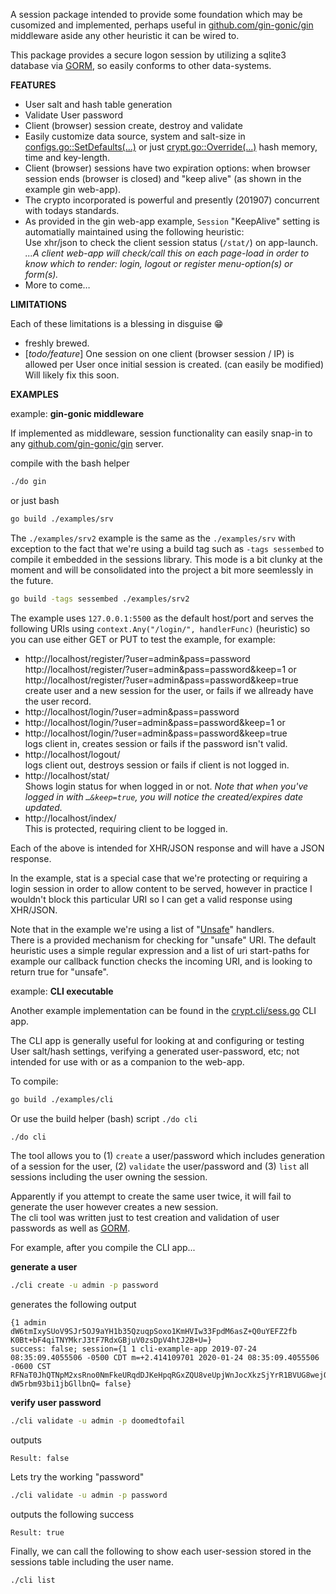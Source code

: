 

A session package intended to provide some foundation which may be cusomized and
implemented, perhaps useful in [github.com/gin-gonic/gin] middleware aside any other heuristic it can be wired to.

This package provides a secure logon session by utilizing a sqlite3 database via [GORM],
so easily conforms to other data-systems.

**FEATURES**

- User salt and hash table generation
- Validate User password
- Client (browser) session create, destroy and validate
- Easily customize data source, system and salt-size in
  [configs.go::SetDefaults(…)][setdefaults] or just
  [crypt.go::Override(…)][crypt-override] hash memory, time and key-length.
- Client (browser) sessions have two expiration options: when browser session ends (browser is closed) and "keep alive" (as shown in the example gin web-app).
- The crypto incorporated is powerful and presently (201907) concurrent
  with todays standards.
- As provided in the gin web-app example, `Session` "KeepAlive" setting is automatially
  maintained using the following heuristic:  
  Use xhr/json to check the client session status (`/stat/`) on app-launch.  
  *...A client web-app will check/call this on each page-load in order to
  know which to render: login, logout or register menu-option(s) or form(s).*
- More to come…

**LIMITATIONS**

Each of these limitations is a blessing in disguise 😁

- freshly brewed.
- [*todo/feature*] One session on one client (browser session / IP) is allowed per User once initial session is created.  (can easily be modified)  
  Will likely fix this soon.


**EXAMPLES**


example: **gin-gonic middleware**

If implemented as middleware, session functionality can easily snap-in to any
[github.com/gin-gonic/gin] server.

compile with the bash helper

```bash
./do gin
```

or just bash

```bash
go build ./examples/srv
```

The `./examples/srv2` example is the same as the `./examples/srv` with
exception to the fact that we're using a build tag such as `-tags sessembed`
to compile it embedded in the sessions library.  This mode is a bit clunky at
the moment and will be consolidated into the project a bit more seemlessly in the
future.

```bash
go build -tags sessembed ./examples/srv2
```

The example uses `127.0.0.1:5500` as the default host/port and serves the following URIs
using `context.Any("/login/", handlerFunc)` (heuristic) so you can use either GET or PUT
to test the example, for example:

- http://localhost/register/?user=admin&pass=password  
  http://localhost/register/?user=admin&pass=password&keep=1 or  
  http://localhost/register/?user=admin&pass=password&keep=true
  create user and a new session for the user, or fails if we allready have the user record.
- http://localhost/login/?user=admin&pass=password  
- http://localhost/login/?user=admin&pass=password&keep=1 or  
- http://localhost/login/?user=admin&pass=password&keep=true  
  logs client in, creates session or fails if the password isn't valid.
- http://localhost/logout/  
  logs client out, destroys session or fails if client is not logged in.
- http://localhost/stat/  
  Shows login status for when logged in or not. *Note that when you've logged in
  with `…&keep=true`, you will notice the created/expires date updated.*
- http://localhost/index/  
  This is protected, requiring client to be logged in.

Each of the above is intended for XHR/JSON response and will have a JSON response.

In the example, stat is a special case that we're protecting or requiring a login
session in order to allow content to be served, however in practice I wouldn't block
this particular URI so I can get a valid response using XHR/JSON.

Note that in the example we're using a list of "[Unsafe][unsafe-handlers]" handlers.  
There is a provided mechanism for checking for "unsafe" URI.  The default heuristic
uses a simple regular expression and a list of uri start-paths for example our
callback function checks the incoming URI, and is looking to return true for "unsafe".


example: **CLI executable**

Another example implementation can be found in the [crypt.cli/sess.go] CLI app.

The CLI app is generally useful for looking at and configuring or testing User
salt/hash settings, verifying a generated user-password, etc;
not intended for use with or as a companion to the web-app.

To compile:
```bash
go build ./examples/cli
```

Or use the build helper (bash) script `./do cli`

```bash
./do cli
```

The tool allows you to (1) `create` a user/password which includes generation of
a session for the user, (2) `validate` the user/password and (3) `list` all
sessions including the user owning the session.

Apparently if you attempt to create the same user twice, it will fail to generate the user however creates a new session.  
The cli tool was written just to test creation and validation of user passwords as well as [GORM].

For example, after you compile the CLI app...


**generate a user**

```bash
./cli create -u admin -p password
```
generates the following output
```text
{1 admin dW6tmIxySUoV9SJr5OJ9aYH1b35QzuqpSoxo1KmHVIw33FpdM6asZ+Q0uYEFZ2fb K0Bt+bF4qiTNYMkrJ3tF7RdxGBjuV0zsDpV4htJ2B+U=}
success: false; session={1 1 cli-example-app 2019-07-24 08:35:09.4055506 -0500 CDT m=+2.414109701 2020-01-24 08:35:09.4055506 -0600 CST RFNaT0JhQTNpM2xsRno0NmFkeURqdDJKeHpqRGxZQU8veUpjWnJocXkzSjYrR1BVUG8wejQ2QklJbzZ0NThSRA== dW5rbm93bi1jbGllbnQ= false}
```
**verify user password**
```bash
./cli validate -u admin -p doomedtofail
```
outputs
```text
Result: false
```
Lets try the working "password"
```bash
./cli validate -u admin -p password
```
outputs the following success
```text
Result: true
```
Finally, we can call the following to show each user-session stored in the sessions table including the user name.
```bash
./cli list
```

[crypt.cli/sess.go]:            crypt.cli/sess.go
[setdefaults]:                  https://github.com/tfwio/session/blob/7c101cae41533a59124cac9b1664e5deb354b429/configs.go#L30
[crypt-override]:               https://github.com/tfwio/session/blob/7c101cae41533a59124cac9b1664e5deb354b429/crypt.go#L23
[ClientIP]:                     https://github.com/gin-gonic/gin/blob/f98b339b773105aad77f321d0baaa30475bf875d/context.go#L690
[GORM]:                         https://github.com/jinzhu/gorm
[github.com/gin-gonic/gin]:     https://github.com/gin-gonic/gin
[GORM]:                         https://github.com/jinzhu/gorm
[unsafe-handlers]:              https://github.com/tfwio/session/blob/053b1d9438caa8bac618b7c6a42f9756a518ab82/examples/srv/conf.go#L71
